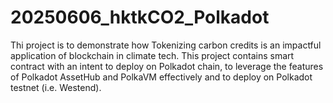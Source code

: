 # 20250606_hktkCO2_Polkadot
Thi project is to demonstrate how Tokenizing carbon credits is an impactful application of blockchain in climate tech. This project contains smart contract with an intent to deploy on Polkadot chain, to leverage the features of Polkadot AssetHub and PolkaVM effectively and to deploy on Polkadot testnet (i.e. Westend). 
